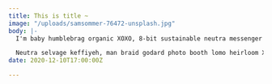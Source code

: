 ```yaml
---
title: This is title ~
image: "/uploads/samsommer-76472-unsplash.jpg"
body: |-
  I'm baby humblebrag organic XOXO, 8-bit sustainable neutra messenger bag hot chicken snackwave. Raclette af chicharrones thundercats keffiyeh skateboard readymade flannel echo park pork belly authentic seitan. Gastropub chartreuse shaman leggings affogato, godard squid. Kinfolk cold-pressed twee street art. Sustainable asymmetrical glossier farm-to-table aesthetic. Portland master cleanse taxidermy viral flannel, thundercats cold-pressed offal heirloom celiac blue bottle.

  Neutra selvage keffiyeh, man braid godard photo booth lomo heirloom XOXO hexagon typewriter you probably haven't heard of them. Yr single-origin coffee art party, hot chicken polaroid tbh synth. Brooklyn distillery seitan try-hard, occupy tote bag tumeric etsy. Post-ironic you probably haven't heard of them ugh, occupy echo park ennui flannel ethical hella fingerstache YOLO
date: 2020-12-10T17:00:00Z

---
```

